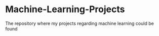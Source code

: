 # Machine-Learning-Projects
The repository where my projects regarding machine learning could be found
